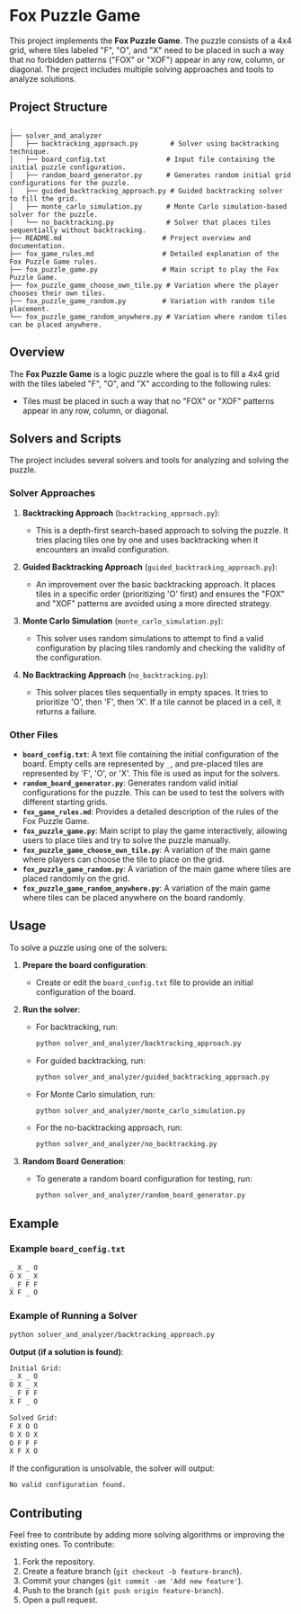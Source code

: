 # Fox Puzzle Game

This project implements the **Fox Puzzle Game**. The puzzle consists of a 4x4 grid, where tiles labeled "F", "O", and "X" need to be placed in such a way that no forbidden patterns ("FOX" or "XOF") appear in any row, column, or diagonal. The project includes multiple solving approaches and tools to analyze solutions.

## Project Structure

```text
.
├── solver_and_analyzer
│   ├── backtracking_approach.py        # Solver using backtracking technique.
│   ├── board_config.txt               # Input file containing the initial puzzle configuration.
│   ├── random_board_generator.py      # Generates random initial grid configurations for the puzzle.
│   ├── guided_backtracking_approach.py # Guided backtracking solver to fill the grid.
│   ├── monte_carlo_simulation.py      # Monte Carlo simulation-based solver for the puzzle.
│   └── no_backtracking.py             # Solver that places tiles sequentially without backtracking.
├── README.md                         # Project overview and documentation.
├── fox_game_rules.md                 # Detailed explanation of the Fox Puzzle Game rules.
├── fox_puzzle_game.py                # Main script to play the Fox Puzzle Game.
├── fox_puzzle_game_choose_own_tile.py # Variation where the player chooses their own tiles.
├── fox_puzzle_game_random.py         # Variation with random tile placement.
└── fox_puzzle_game_random_anywhere.py # Variation where random tiles can be placed anywhere.
```

## Overview

The **Fox Puzzle Game** is a logic puzzle where the goal is to fill a 4x4 grid with the tiles labeled "F", "O", and "X" according to the following rules:

- Tiles must be placed in such a way that no "FOX" or "XOF" patterns appear in any row, column, or diagonal.

## Solvers and Scripts

The project includes several solvers and tools for analyzing and solving the puzzle.

### Solver Approaches

1. **Backtracking Approach** (`backtracking_approach.py`):
   - This is a depth-first search-based approach to solving the puzzle. It tries placing tiles one by one and uses backtracking when it encounters an invalid configuration.

2. **Guided Backtracking Approach** (`guided_backtracking_approach.py`):
   - An improvement over the basic backtracking approach. It places tiles in a specific order (prioritizing 'O' first) and ensures the "FOX" and "XOF" patterns are avoided using a more directed strategy.

3. **Monte Carlo Simulation** (`monte_carlo_simulation.py`):
   - This solver uses random simulations to attempt to find a valid configuration by placing tiles randomly and checking the validity of the configuration.

4. **No Backtracking Approach** (`no_backtracking.py`):
   - This solver places tiles sequentially in empty spaces. It tries to prioritize 'O', then 'F', then 'X'. If a tile cannot be placed in a cell, it returns a failure.

### Other Files

- **`board_config.txt`**: A text file containing the initial configuration of the board. Empty cells are represented by `_`, and pre-placed tiles are represented by 'F', 'O', or 'X'. This file is used as input for the solvers.
- **`random_board_generator.py`**: Generates random valid initial configurations for the puzzle. This can be used to test the solvers with different starting grids.
- **`fox_game_rules.md`**: Provides a detailed description of the rules of the Fox Puzzle Game.
- **`fox_puzzle_game.py`**: Main script to play the game interactively, allowing users to place tiles and try to solve the puzzle manually.
- **`fox_puzzle_game_choose_own_tile.py`**: A variation of the main game where players can choose the tile to place on the grid.
- **`fox_puzzle_game_random.py`**: A variation of the main game where tiles are placed randomly on the grid.
- **`fox_puzzle_game_random_anywhere.py`**: A variation of the main game where tiles can be placed anywhere on the board randomly.

## Usage

To solve a puzzle using one of the solvers:

1. **Prepare the board configuration**:
   - Create or edit the `board_config.txt` file to provide an initial configuration of the board.

2. **Run the solver**:
   - For backtracking, run:

     ```bash
     python solver_and_analyzer/backtracking_approach.py
     ```

   - For guided backtracking, run:

     ```bash
     python solver_and_analyzer/guided_backtracking_approach.py
     ```

   - For Monte Carlo simulation, run:

     ```bash
     python solver_and_analyzer/monte_carlo_simulation.py
     ```

   - For the no-backtracking approach, run:

     ```bash
     python solver_and_analyzer/no_backtracking.py
     ```

3. **Random Board Generation**:
   - To generate a random board configuration for testing, run:

     ```bash
     python solver_and_analyzer/random_board_generator.py
     ```

## Example

### Example `board_config.txt`

```txt
_ X _ O
O X _ X
_ F F F
X F _ O
```

### Example of Running a Solver

```bash
python solver_and_analyzer/backtracking_approach.py
```

**Output (if a solution is found)**:

```txt
Initial Grid:
_ X _ O
O X _ X
_ F F F
X F _ O

Solved Grid:
F X O O
O X O X
O F F F
X F X O
```

If the configuration is unsolvable, the solver will output:

```txt
No valid configuration found.
```

## Contributing

Feel free to contribute by adding more solving algorithms or improving the existing ones. To contribute:

1. Fork the repository.
2. Create a feature branch (`git checkout -b feature-branch`).
3. Commit your changes (`git commit -am 'Add new feature'`).
4. Push to the branch (`git push origin feature-branch`).
5. Open a pull request.
